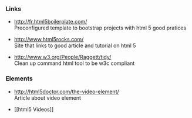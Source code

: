 ### Links

* http://fr.html5boilerplate.com/   
Preconfigured template to bootstrap projects with html 5 good pratices

* http://www.html5rocks.com/   
Site that links to good article and tutorial on html 5

* http://www.w3.org/People/Raggett/tidy/   
Clean up command html tool to be w3c compliant

### Elements

* http://html5doctor.com/the-video-element/   
Article about video element

* [[html5 Videos]]
